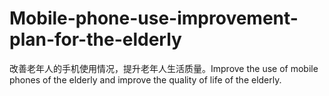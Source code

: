 # Mobile-phone-use-improvement-plan-for-the-elderly
改善老年人的手机使用情况，提升老年人生活质量。Improve the use of mobile phones of the elderly and improve the quality of life of the elderly.
